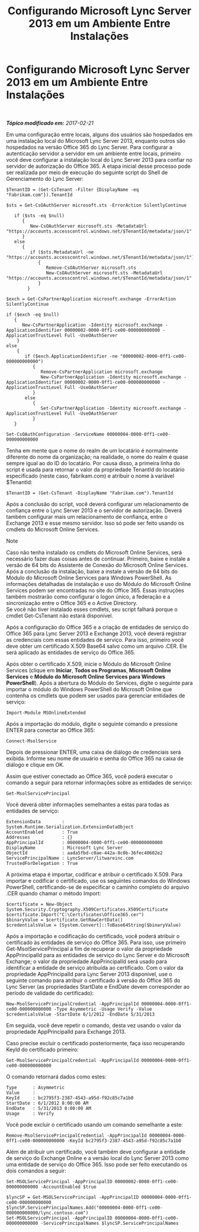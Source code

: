 ﻿---
title: Configurando Microsoft Lync Server 2013 em um Ambiente Entre Instalações
TOCTitle: Configurando Microsoft Lync Server 2013 em um Ambiente Entre Instalações
ms:assetid: 700639ec-5264-4449-a8a6-d7386fad8719
ms:mtpsurl: https://technet.microsoft.com/pt-br/library/JJ204990(v=OCS.15)
ms:contentKeyID: 49307067
ms.date: 02/21/2017
mtps_version: v=OCS.15
ms.translationtype: HT
---

# Configurando Microsoft Lync Server 2013 em um Ambiente Entre Instalações

 

_**Tópico modificado em:** 2017-02-21_

Em uma configuração entre locais, alguns dos usuários são hospedados em uma instalação local do Microsoft Lync Server 2013, enquanto outros são hospedados na versão Office 365 do Lync Server. Para configurar a autenticação servidor a servidor em um ambiente entre locais, primeiro você deve configurar a instalação local do Lync Server 2013 para confiar no servidor de autorização do Office 365. A etapa inicial desse processo pode ser realizada por meio de execução do seguinte script do Shell de Gerenciamento do Lync Server:

    $TenantID = (Get-CsTenant -Filter {DisplayName -eq "Fabrikam.com"}).TenantId
    
    $sts = Get-CsOAuthServer microsoft.sts -ErrorAction SilentlyContinue
            
       if ($sts -eq $null)
          {
             New-CsOAuthServer microsoft.sts -MetadataUrl "https://accounts.accesscontrol.windows.net/$TenantId/metadata/json/1"
          }
       else
          {
             if ($sts.MetadataUrl -ne  "https://accounts.accesscontrol.windows.net/$TenantId/metadata/json/1")
                {
                   Remove-CsOAuthServer microsoft.sts
                   New-CsOAuthServer microsoft.sts -MetadataUrl "https://accounts.accesscontrol.windows.net/$TenantId/metadata/json/1"
                }
            }
    
    $exch = Get-CsPartnerApplication microsoft.exchange -ErrorAction SilentlyContinue
            
    if ($exch -eq $null)
       {
          New-CsPartnerApplication -Identity microsoft.exchange -ApplicationIdentifier 00000002-0000-0ff1-ce00-000000000000 -ApplicationTrustLevel Full -UseOAuthServer
        }
    else
        {
           if ($exch.ApplicationIdentifier -ne "00000002-0000-0ff1-ce00-000000000000")
              {
                 Remove-CsPartnerApplication microsoft.exchange
                 New-CsPartnerApplication -Identity microsoft.exchange -ApplicationIdentifier 00000002-0000-0ff1-ce00-000000000000 -ApplicationTrustLevel Full -UseOAuthServer 
              }
           else
              {
                 Set-CsPartnerApplication -Identity microsoft.exchange -ApplicationTrustLevel Full -UseOAuthServer
              }
       }
    
    Set-CsOAuthConfiguration -ServiceName 00000004-0000-0ff1-ce00-000000000000

Tenha em mente que o nome do realm de um locatário é normalmente diferente do nome da organização; na realidade, o nome do realm é quase sempre igual ao do ID do locatário. Por causa disso, a primeira linha do script é usada para retornar o valor da propriedade TenantId do locatário especificado (neste caso, fabrikam.com) e atribuir o nome à variável $TenantId:

    $TenantID = (Get-CsTenant -DisplayName "Fabrikam.com").TenantId

Após a conclusão do script, você deverá configurar um relacionamento de confiança entre o Lync Server 2013 e o servidor de autorização. Deverá também configurar mais um relacionamento de confiança, entre o Exchange 2013 e esse mesmo servidor. Isso só pode ser feito usando os cmdlets do Microsoft Online Services.

> [!note]  
> Caso não tenha instalado os cmdlets do Microsoft Online Services, será necessário fazer duas coisas antes de continuar. Primeiro, baixe e instale a versão de 64 bits do Assistente de Conexão do Microsoft Online Services. Após a conclusão da instalação, baixe a instale a versão de 64 bits do Módulo do Microsoft Online Services para Windows PowerShell. As informações detalhadas de instalação e uso do Módulo do Microsoft Online Services podem ser encontradas no site do Office 365. Essas instruções também mostrarão como configurar o logon único, a federação e a sincronização entre o Office 365 e o Active Directory.<br />Se você não tiver instalado esses cmdlets, seu script falhará porque o cmdlet Get-CsTenant não estará disponível.

Após a configuração do Office 365 e a criação de entidades de serviço do Office 365 para Lync Server 2013 e Exchange 2013, você deverá registrar as credenciais com essas entidades de serviço. Para isso, primeiro você deve obter um certificado X.509 Base64 salvo como um arquivo .CER. Ele será aplicado às entidades de serviço do Office 365.

Após obter o certificado X.509, inicie o Módulo do Microsoft Online Services (clique em **Iniciar**, **Todos os Programas**, **Microsoft Online Services** e **Módulo do Microsoft Online Services para Windows PowerShell**). Após a abertura do Módulo do Services, digite o seguinte para importar o módulo do Windows PowerShell do Microsoft Online que contenha os cmdlets que podem ser usados para gerenciar entidades de serviço:

    Import-Module MSOnlineExtended

Após a importação do módulo, digite o seguinte comando e pressione ENTER para conectar ao Office 365:

    Connect-MsolService

Depois de pressionar ENTER, uma caixa de diálogo de credenciais será exibida. Informe seu nome de usuário e senha do Office 365 na caixa de diálogo e clique em OK.

Assim que estiver conectado ao Office 365, você poderá executar o comando a seguir para retornar informações sobre as entidades de serviço:

    Get-MsolServicePrincipal

Você deverá obter informações semelhantes a estas para todas as entidades de serviço:

    ExtensionData        : System.Runtime.Serialization.ExtensionDataObject
    AccountEnabled       : True
    Addresses            : {}
    AppPrincipalId       : 00000004-0000-0ff1-ce00-000000000000
    DisplayName          : Microsoft Lync Server
    ObjectId             : aada5fbd-c0ae-442a-8c0b-36fec40602e2
    ServicePrincipalName : LyncServer/litwareinc.com
    TrustedForDelegation : True

A próxima etapa é importar, codificar e atribuir o certificado X.509. Para importar e codificar o certificado, use os seguintes comandos do Windows PowerShell, certificando-se de especificar o caminho completo do arquivo .CER quando chamar o método Import:

    $certificate = New-Object System.Security.Cryptography.X509Certificates.X509Certificate
    $certificate.Import("C:\Certificates\Office365.cer")
    $binaryValue = $certificate.GetRawCertData()
    $credentialsValue = [System.Convert]::ToBase64String($binaryValue)

Após a importação e codificação do certificado, você poderá atribuir o certificado às entidades de serviço do Office 365. Para isso, use primeiro Get-MsolServicePrincipal a fim de recuperar o valor da propriedade AppPrincipalId para as entidades de serviço do Lync Server e do Microsoft Exchange; o valor da propriedade AppPrincipalId será usado para identificar a entidade de serviço atribuída ao certificado. Com o valor da propriedade AppPrincipalId para Lync Server 2013 disponível, use o seguinte comando para atribuir o certificado à versão do Office 365 do Lync Server (as propriedades StartDate e EndDate devem corresponder ao período de validade do certificado):

    New-MsolServicePrincipalCredential -AppPrincipalId 00000004-0000-0ff1-ce00-000000000000 -Type Asymmetric -Usage Verify -Value $credentialsValue -StartDate 6/1/2012 -EndDate 5/31/2013

Em seguida, você deve repetir o comando, desta vez usando o valor da propriedade AppPrincipalId para Exchange 2013.

Caso precise excluir o certificado posteriormente, faça isso recuperando KeyId do certificado primeiro:

    Get-MsolServicePrincipalCredential -AppPrincipalId 00000004-0000-0ff1-ce00-000000000000

O comando retornará dados como estes:

    Type      : Asymmetric
    Value     : 
    KeyId     : bc2795f3-2387-4543-a95d-f92c85c7a1b0
    StartDate : 6/1/2012 8:00:00 AM
    EndDate   : 5/31/2013 8:00:00 AM
    Usage     : Verify

Você pode excluir o certificado usando um comando semelhante a este:

    Remove-MsolServicePrincipalCredential -AppPrincipalId 00000004-0000-0ff1-ce00-000000000000 -KeyId bc2795f3-2387-4543-a95d-f92c85c7a1b0

Além de atribuir um certificado, você também deve configurar a entidade de serviço do Exchange Online e a versão local do Lync Server 2013 como uma entidade de serviço do Office 365. Isso pode ser feito executando os dois comandos a seguir:

    Set-MSOLServicePrincipal -AppPrincipalID 00000002-0000-0ff1-ce00-000000000000 -AccountEnabled $true
    
    $lyncSP = Get-MSOLServicePrincipal -AppPrincipalID 00000004-0000-0ff1-ce00-000000000000
    $lyncSP.ServicePrincipalNames.Add("00000004-0000-0ff1-ce00-000000000000/lync.contoso.com")
    Set-MSOLServicePrincipal -AppPrincipalID 00000004-0000-0ff1-ce00-000000000000 -ServicePrincipalNames $lyncSP.ServicePrincipalNames

